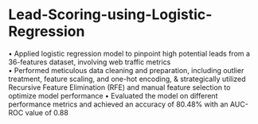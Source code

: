 # Lead-Scoring-using-Logistic-Regression

•	Applied logistic regression model to pinpoint high potential leads from a 36-features dataset, involving web traffic metrics             
•	Performed meticulous data cleaning and preparation, including outlier treatment, feature scaling, and one-hot encoding, & strategically utilized Recursive Feature Elimination (RFE) and manual feature selection to optimize model performance
•	Evaluated the model on different performance metrics and achieved an accuracy of 80.48% with an AUC-ROC value of 0.88   
